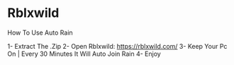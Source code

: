 # Rblxwild

How To Use Auto Rain

1- Extract The .Zip
2- Open Rblxwild: https://rblxwild.com/
3- Keep Your Pc On | Every 30 Minutes It Will Auto Join Rain
4- Enjoy
